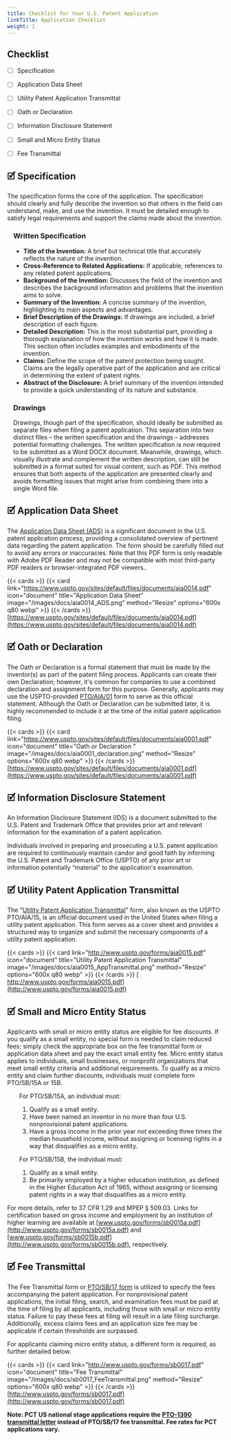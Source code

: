 ```yaml
---
title: Checklist for Your U.S. Patent Application
linkTitle: Application Checklist
weight: 1
---
```


## Checklist

- [ ]  Specification
- [ ]  Application Data Sheet
- [ ]  Utility Patent Application Transmittal
- [ ]  Oath or Declaration
- [ ]  Information Disclosure Statement
- [ ]  Small and Micro Entity Status
- [ ]  Fee Transmittal


## 🗹 Specification

The specification forms the core of the application. The specification should clearly and fully describe the invention so that others in the field can understand, make, and use the invention. It must be detailed enough to satisfy legal requirements and support the claims made about the invention.

<div style="margin-left: 1em;">

### Written Specification

- **Title of the Invention:** A brief but technical title that accurately reflects the nature of the invention.
- **Cross-Reference to Related Applications:** If applicable, references to any related patent applications.
- **Background of the Invention:** Discusses the field of the invention and describes the background information and problems that the invention aims to solve.
- **Summary of the Invention:** A concise summary of the invention, highlighting its main aspects and advantages.
- **Brief Description of the Drawings:** If drawings are included, a brief description of each figure.
- **Detailed Description:** This is the most substantial part, providing a thorough explanation of how the invention works and how it is made. This section often includes examples and embodiments of the invention.
- **Claims:** Define the scope of the patent protection being sought. Claims are the legally operative part of the application and are critical in determining the extent of patent rights.
- **Abstract of the Disclosure:** A brief summary of the invention intended to provide a quick understanding of its nature and substance.

### Drawings

Drawings, though part of the specification, should ideally be submitted as separate files when filing a patent application. This separation into two distinct files – the written specification and the drawings – addresses potential formatting challenges. The written specification is now required to be submitted as a Word DOCX document. Meanwhile, drawings, which visually illustrate and complement the written description, can still be submitted in a format suited for visual content, such as PDF. This method ensures that both aspects of the application are presented clearly and avoids formatting issues that might arise from combining them into a single Word file.

</div>

## 🗹 Application Data Sheet

The [Application Data Sheet (ADS)](https://www.uspto.gov/sites/default/files/documents/aia0014.pdf) is a significant document in the U.S. patent application process, providing a consolidated overview of pertinent data regarding the patent application. The form should be carefully filled out to avoid any errors or inaccuracies. Note that this PDF form is only readable with Adobe PDF Reader and may not be compatible with most third-party PDF readers or browser-integrated PDF viewers..

{{< cards >}}
    {{< card link="https://www.uspto.gov/sites/default/files/documents/aia0014.pdf" icon="document" title="Application Data Sheet" image="/images/docs/aia0014_ADS.png" method="Resize" options="600x q80 webp" >}}
{{< /cards >}}
[https://www.uspto.gov/sites/default/files/documents/aia0014.pdf](https://www.uspto.gov/sites/default/files/documents/aia0014.pdf)


## 🗹 Oath or Declaration

The Oath or Declaration is a formal statement that must be made by the inventor(s) as part of the patent filing process. Applicants can create their own Declaration; however, it's common for companies to use a combined declaration and assignment form for this purpose. Generally, applicants may use the USPTO-provided [PTO/AIA/01]([https://www.uspto.gov/sites/default/files/documents/aia0001.pdf](https://www.uspto.gov/sites/default/files/documents/aia0001.pdf)) form to serve as this official statement. Although the Oath or Declaration can be submitted later, it is highly recommended to include it at the time of the initial patent application filing.

{{< cards >}}
    {{< card link="https://www.uspto.gov/sites/default/files/documents/aia0001.pdf" icon="document" title="Oath or Declaration " image="/images/docs/aia0001_declaration.png" method="Resize" options="600x q80 webp" >}}
{{< /cards >}}
[https://www.uspto.gov/sites/default/files/documents/aia0001.pdf](https://www.uspto.gov/sites/default/files/documents/aia0001.pdf)

## 🗹 Information Disclosure Statement

An Information Disclosure Statement (IDS) is a document submitted to the U.S. Patent and Trademark Office that provides prior art and relevant information for the examination of a patent application. 

Individuals involved in preparing and prosecuting a U.S. patent application are required to continuously maintain candor and good faith by informing the U.S. Patent and Trademark Office (USPTO) of any prior art or information potentially “material” to the application's examination. 

## 🗹 Utility Patent Application Transmittal

The "[Utility Patent Application Transmittal](([www.uspto.gov/forms/aia0015.pdf](http://www.uspto.gov/forms/aia0015.pdf)))" form, also known as the USPTO PTO/AIA/15, is an official document used in the United States when filing a utility patent application. This form serves as a cover sheet and provides a structured way to organize and submit the necessary components of a utility patent application.

{{< cards >}}
    {{< card link="http://www.uspto.gov/forms/aia0015.pdf" icon="document" title="Utility Patent Application Transmittal" image="/images/docs/aia0015_AppTransmittal.png" method="Resize" options="600x q80 webp" >}}
{{< /cards >}}
 [ http://www.uspto.gov/forms/aia0015.pdf](http://www.uspto.gov/forms/aia0015.pdf)

## 🗹 Small and Micro Entity Status

Applicants with small or micro entity status are eligible for fee discounts. If you qualify as a small entity, no special form is needed to claim reduced fees; simply check the appropriate box on the fee transmittal form or application data sheet and pay the exact small entity fee. Micro entity status applies to individuals, small businesses, or nonprofit organizations that meet small entity criteria and additional requirements. To qualify as a micro entity and claim further discounts, individuals must complete form PTO/SB/15A or 15B.

<div style="margin-left: 2em;">

For PTO/SB/15A, an individual must:

1. Qualify as a small entity.
2. Have been named an inventor in no more than four U.S. nonprovisional patent applications.
3. Have a gross income in the prior year not exceeding three times the median household income, without assigning or licensing rights in a way that disqualifies as a micro entity.

For PTO/SB/15B, the individual must:

1. Qualify as a small entity.
2. Be primarily employed by a higher education institution, as defined in the Higher Education Act of 1965, without assigning or licensing patent rights in a way that disqualifies as a micro entity.

</div>

For more details, refer to 37 CFR 1.29 and MPEP § 509.03. Links for certification based on gross income and employment by an institution of higher learning are available at [www.uspto.gov/forms/sb0015a.pdf](http://www.uspto.gov/forms/sb0015a.pdf) and [www.uspto.gov/forms/sb0015b.pdf](http://www.uspto.gov/forms/sb0015b.pdf), respectively.

## 🗹 Fee Transmittal

The Fee Transmittal form or [PTO/SB/17 form]([www.uspto.gov/forms/sb0017.pdf](http://www.uspto.gov/forms/sb0017.pdf)) is utilized to specify the fees accompanying the patent application. For nonprovisional patent applications, the initial filing, search, and examination fees must be paid at the time of filing by all applicants, including those with small or micro entity status. Failure to pay these fees at filing will result in a late filing surcharge. Additionally, excess claims fees and an application size fee may be applicable if certain thresholds are surpassed.

For applicants claiming micro entity status, a different form is required, as further detailed below.

{{< cards >}}
    {{< card link="http://www.uspto.gov/forms/sb0017.pdf" icon="document" title="Fee Transmittal" image="/images/docs/sb0017_FeeTransmittal.png" method="Resize" options="600x q80 webp" >}}
{{< /cards >}}
[http://www.uspto.gov/forms/sb0017.pdf](http://www.uspto.gov/forms/sb0017.pdf)

**Note: PCT US national stage applications require the [PTO-1390 transmittal letter](https://www.uspto.gov/sites/default/files/documents/pto1390.pdf) instead of PTO/SB/17 fee transmittal. Fee rates for PCT applications vary.**